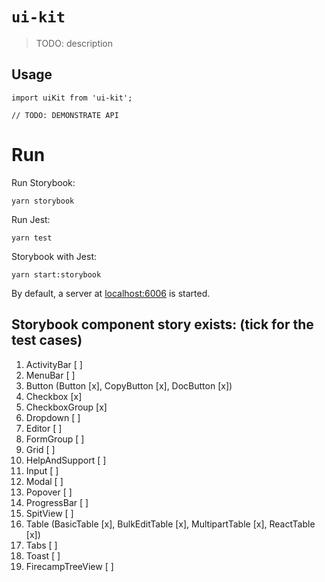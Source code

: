 # `ui-kit`

> TODO: description

## Usage

```
import uiKit from 'ui-kit';

// TODO: DEMONSTRATE API
```

# Run
Run Storybook:
```
yarn storybook
```
Run Jest:
```
yarn test
```
Storybook with Jest:
```
yarn start:storybook
```

By default, a server at [localhost:6006](http://localhost:6006/) is started.

## Storybook component story exists: (tick for the test cases)
1.  ActivityBar [ ]
2.  MenuBar [ ]
3.  Button (Button [x], CopyButton [x], DocButton [x])
4.  Checkbox [x]
5.  CheckboxGroup [x]
6.  Dropdown [ ]
7.  Editor [ ]
8.  FormGroup [ ]
9.  Grid [ ]
10. HelpAndSupport [ ]
11. Input [ ]
12. Modal [ ]
13. Popover [ ]
14. ProgressBar [ ]
15. SpitView [ ]
16. Table (BasicTable [x], BulkEditTable [x], MultipartTable [x], ReactTable [x])
17. Tabs [ ]
18. Toast [ ]
19. FirecampTreeView [ ]